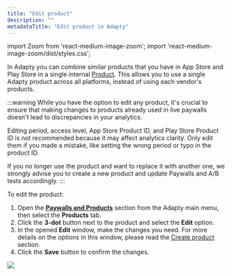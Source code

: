 ```yaml
---
title: "Edit product"
description: ""
metadataTitle: "Edit product in Adapty"
---
```


import Zoom from 'react-medium-image-zoom';
import 'react-medium-image-zoom/dist/styles.css';

In Adapty you can combine similar products that you have in App Store and Play Store in a single internal [Product](product). This allows you to use a single Adapty product across all platforms, instead of using each vendor's products.

:::warning
While you have the option to edit any product, it's crucial to ensure that making changes to products already used in live paywalls doesn't lead to discrepancies in your analytics.

Editing period, access level, App Store Product ID, and Play Store Product ID is not recommended because it may affect analytics clarity. Only edit them if you made a mistake, like setting the wrong period or typo in the product ID.

If you no longer use the product and want to replace it with another one, we strongly advise you to create a new product and update Paywalls and A/B tests accordingly.
:::

To edit the product:

1. Open the **[Paywalls and Products](https://app.adapty.io/products)** section from the Adapty main menu, then select the **Products** tab.
2. Click the **3-dot** button next to the product and select the **Edit** option.
3. In the opened **Edit** window, make the changes you need. For more details on the options in this window, please read the [Create product](create-product) section.
4. Click the **Save** button to confirm the changes.


<Zoom>
  <img src={require('./img/4218c22-edit_product.webp').default}
  style={{
    border: '1px solid #727272', /* border width and color */
    width: '700px', /* image width */
    display: 'block', /* for alignment */
    margin: '0 auto' /* center alignment */
  }}
/>
</Zoom>


